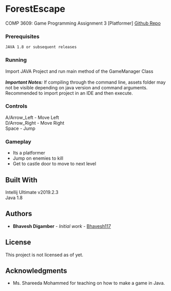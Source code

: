# ForestEscape
COMP 3609: Game Programming Assignment 3 [Platformer]
[Github Repo](https://github.com/Bhavesh117/ForestEscape)

### Prerequisites

```
JAVA 1.8 or subsequent releases
```

### Running

Import JAVA Project and run main method of the GameManager Class <br/><br/>
**_Important Notes:_** If compiling through the command line, assets folder may not be visible depending on java version and command arguments. 
Recommended to import project in an IDE and then execute. 

### Controls
A/Arrow_Left - Move Left <br/>
D/Arrow_Right - Move Right <br/>
Space - Jump <br/>

### Gameplay
* Its a platformer
* Jump on enemies to kill
* Get to castle door to move to next level

## Built With

Intellij Ultimate v2019.2.3 <br/>
Java 1.8

## Authors

* **Bhavesh Digamber** - *Initial work* - [Bhavesh117](https://github.com/Bhavesh117)

## License

This project is not licensed as of yet. 

## Acknowledgments

* Ms. Shareeda Mohammed for teaching on how to make a game in Java.

